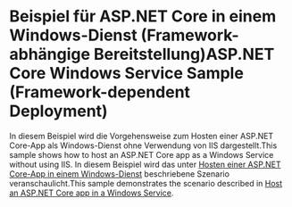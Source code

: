 # <a name="aspnet-core-windows-service-sample-framework-dependent-deployment"></a><span data-ttu-id="a6779-101">Beispiel für ASP.NET Core in einem Windows-Dienst (Framework-abhängige Bereitstellung)</span><span class="sxs-lookup"><span data-stu-id="a6779-101">ASP.NET Core Windows Service Sample (Framework-dependent Deployment)</span></span>

<span data-ttu-id="a6779-102">In diesem Beispiel wird die Vorgehensweise zum Hosten einer ASP.NET Core-App als Windows-Dienst ohne Verwendung von IIS dargestellt.</span><span class="sxs-lookup"><span data-stu-id="a6779-102">This sample shows how to host an ASP.NET Core app as a Windows Service without using IIS.</span></span> <span data-ttu-id="a6779-103">In diesem Beispiel wird das unter [Hosten einer ASP.NET Core-App in einem Windows-Dienst](https://docs.microsoft.com/aspnet/core/host-and-deploy/windows-service) beschriebene Szenario veranschaulicht.</span><span class="sxs-lookup"><span data-stu-id="a6779-103">This sample demonstrates the scenario described in [Host an ASP.NET Core app in a Windows Service](https://docs.microsoft.com/aspnet/core/host-and-deploy/windows-service).</span></span>
